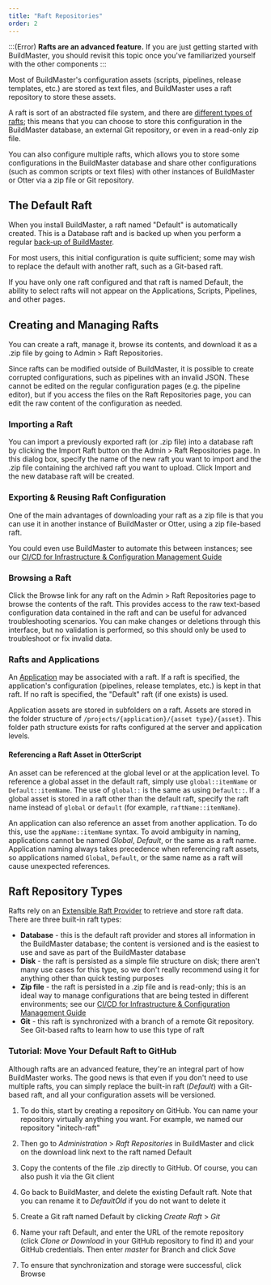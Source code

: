 ```yaml
---
title: "Raft Repositories"
order: 2
---
```


:::(Error)
**Rafts are an advanced feature.** If you are just getting started with BuildMaster, you should revisit this topic once you've familiarized yourself with the other components
:::


Most of BuildMaster's configuration assets (scripts, pipelines, release templates, etc.) are stored as text files, and BuildMaster uses a raft repository to store these assets. 

A raft is sort of an abstracted file system, and there are [different types of rafts](#raft-types); this means that you can choose to store this configuration in the BuildMaster database, an external Git repository, or even in a read-only zip file.

You can also configure multiple rafts, which allows you to store some configurations in the BuildMaster database and share other configurations (such as common scripts or text files) with other instances of BuildMaster or Otter via a zip file or Git repository.

## The Default Raft

When you install BuildMaster, a raft named "Default" is automatically created. This is a Database raft and is backed up when you perform a regular [back-up of BuildMaster](/docs/installation/backing-up-restoring).

For most users, this initial configuration is quite sufficient; some may wish to replace the default with another raft, such as a Git-based raft.

If you have only one raft configured and that raft is named Default, the ability to select rafts will not appear on the Applications, Scripts, Pipelines, and other pages.

## Creating and Managing Rafts

You can create a raft, manage it, browse its contents, and download it as a .zip file by going to Admin > Raft Repositories.

Since rafts can be modified outside of BuildMaster, it is possible to create corrupted configurations, such as pipelines with an invalid JSON. These cannot be edited on the regular configuration pages (e.g. the pipeline editor), but if you access the files on the Raft Repositories page, you can edit the raw content of the configuration as needed.

### Importing a Raft
You can import a previously exported raft (or .zip file) into a database raft by clicking the Import Raft button on the Admin > Raft Repositories page. In this dialog box, specify the name of the new raft you want to import and the .zip file containing the archived raft you want to upload. Click Import and the new database raft will be created.

### Exporting & Reusing Raft Configuration

One of the main advantages of downloading your raft as a zip file is that you can use it in another instance of BuildMaster or Otter, using a zip file-based raft.

You could even use BuildMaster to automate this between instances; see our [CI/CD for Infrastructure & Configuration Management Guide](https://inedo.com/support/whitepapers/ci-cd-infrastructure-config-mgmt)

### Browsing a Raft
Click the Browse link for any raft on the Admin > Raft Repositories page to browse the contents of the raft. This provides access to the raw text-based configuration data contained in the raft and can be useful for advanced troubleshooting scenarios. You can make changes or deletions through this interface, but no validation is performed, so this should only be used to troubleshoot or fix invalid data.

### Rafts and Applications

An [Application](/docs/buildmaster/modeling-your-applications/buildmaster-applications-concepts) may be associated with a raft. If a raft is specified, the application's configuration (pipelines, release templates, etc.) is kept in that raft. If no raft is specified, the "Default" raft (if one exists) is used.

Application assets are stored in subfolders on a raft.  Assets are stored in the folder structure of `/projects/{application}/{asset type}/{asset}`.  This folder path structure exists for rafts configured at the server and application levels.

#### Referencing a Raft Asset in OtterScript

An asset can be referenced at the global level or at the application level. To reference a global asset in the default raft, simply use `global::itemName` or `Default::itemName`.  The use of `global::` is the same as using `Default::`.  If a global asset is stored in a raft other than the default raft, specify the raft name instead of `global` or `default` (for example, `raftName::itemName`).

An application can also reference an asset from another application.  To do this, use the `appName::itemName` syntax. To avoid ambiguity in naming, applications cannot be named _Global_, _Default_, or the same as a raft name.  Application naming always takes precedence when referencing raft assets, so applications named `Global`, `Default`, or the same name as a raft will cause unexpected references.

## Raft Repository Types

Rafts rely on an [Extensible Raft Provider](/docs/buildmaster/reference/extensions) to retrieve and store raft data. There are three built-in raft types:

- **Database** - this is the default raft provider and stores all information in the BuildMaster database; the content is versioned and is the easiest to use and save as part of the BuildMaster database
- **Disk** - the raft is persisted as a simple file structure on disk; there aren't many use cases for this type, so we don't really recommend using it for anything other than quick testing purposes
- **Zip file** - the raft is persisted in a .zip file and is read-only; this is an ideal way to manage configurations that are being tested in different environments; see our [CI/CD for Infrastructure & Configuration Management Guide](https://inedo.com/support/whitepapers/ci-cd-infrastructure-config-mgmt)
- **Git** - this raft is synchronized with a branch of a remote Git repository. See Git-based rafts to learn how to use this type of raft

### Tutorial: Move Your Default Raft to GitHub
Although rafts are an advanced feature, they're an integral part of how BuildMaster works. The good news is that even if you don't need to use multiple rafts, you can simply replace the built-in raft (*Default*) with a Git-based raft, and all your configuration assets will be versioned.

1. To do this, start by creating a repository on GitHub. You can name your repository virtually anything you want. For example, we named our repository "initech-raft"

2. Then go to *Administration* > *Raft Repositories* in BuildMaster and click on the download link next to the raft named Default

3. Copy the contents of the file .zip directly to GitHub. Of course, you can also push it via the Git client

4. Go back to BuildMaster, and delete the existing Default raft. Note that you can rename it to *DefaultOld* if you do not want to delete it

5. Create a Git raft named Default by clicking *Create Raft* > *Git*

6. Name your raft Default, and enter the URL of the remote repository (click *Clone or Download* in your GitHub repository to find it) and your GitHub credentials. Then enter *master* for Branch and click *Save*

7. To ensure that synchronization and storage were successful, click Browse
